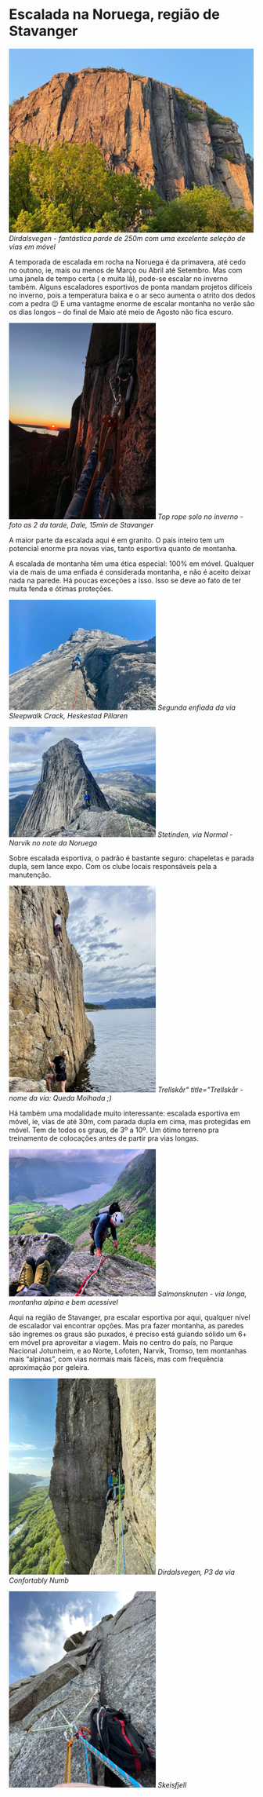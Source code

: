 # Escalada na Noruega, região de Stavanger

<p>
    <img src="Dirdalsvegen.jpg" alt="Dirdalsvegen" title="Dirdalsvegen - fantástica parde de 250m com uma excelente seleção de vias em móvel" width="500"/>
    <em>Dirdalsvegen - fantástica parde de 250m com uma excelente seleção de vias em móvel</em>
</p>


A temporada de escalada em rocha na Noruega é da primavera, até cedo no outono, ie, mais ou menos de Março ou Abril até Setembro. Mas com uma janela de tempo certa ( e muita lã), pode-se escalar no inverno também. Alguns escaladores esportivos de ponta mandam projetos difíceis no inverno, pois a temperatura baixa e o ar seco aumenta o atrito dos dedos com a pedra 😉 E uma vantagme enorme de escalar montanha no verão são os dias longos – do final de Maio até meio de Agosto não fica escuro.

<p>
<img src="Dale.JPG" alt="Dale" title="Top rope solo no inverno - foto as 2 da tarde, Dale, Stavanger" width="300"/>
<em>Top rope solo no inverno - foto as 2 da tarde, Dale, 15min de Stavanger</em>
</p>

A maior parte da escalada aqui é em granito. O país inteiro tem um potencial enorme pra novas vias, tanto esportiva quanto de montanha.


A escalada de montanha têm uma ética especial: 100% em móvel. Qualquer via de mais de uma enfiada é considerada montanha, e não é aceito deixar nada na parede. Há poucas exceções a isso. Isso se deve ao fato de ter muita fenda e ótimas proteções. 

<p>
<img src="Heskestad Pillaren - Sleepwalk Crack.jpg" alt="Heskestad" title="Segunda enfiada da via Sleepwalk Crack, Heskestad Pillaren" width="300"/>
<em>Segunda enfiada da via Sleepwalk Crack, Heskestad Pillaren</em>
</p>

<p>
<img src="Stetinden.jpg" alt="Stetinden" title="Stetinden" width="300"/>
<em>Stetinden, via Normal - Narvik no note da Noruega</em>
</p>


Sobre escalada esportiva, o padrão é bastante seguro: chapeletas e parada dupla, sem lance expo. Com os clube locais responsáveis pela a manutenção. 

<p>
<img src="Trellskår - Vått fall.jpg" alt="Trellskår" title="Trellskår - nome da via: Queda Molhada ;)" width="300"/>
<em>Trellskår" title="Trellskår - nome da via: Queda Molhada ;)</em>
</p>


Há também uma modalidade muito interessante: escalada esportiva em móvel, ie, vias de até 30m, com parada dupla em cima, mas protegidas em móvel. Tem de todos os graus, de 3º a 10º. Um ótimo terreno pra treinamento de colocações antes de partir pra vias longas.

<p>
<img src="Salmonsknuten.JPG" alt="Salmonsknuten" title="Salmonsknuten - via longa, alpina e bem acessível" width="300"/>
<em>Salmonsknuten - via longa, montanha alpina e bem acessível</em>
</p>


Aqui na região de Stavanger, pra escalar esportiva por aqui, qualquer nível de escalador vai encontrar opções. Mas pra fazer montanha, as paredes são íngremes os graus são puxados, é preciso está guiando sólido um 6+ em móvel pra aproveitar a viagem. Mais no centro do país, no Parque Nacional Jotunheim, e ao Norte, Lofoten, Narvik, Tromso, tem montanhas mais “alpinas”, com vias normais mais fáceis, mas com frequência aproximação por geleira. 

<p>
<img src="Dirdalsvegen - Confortably Numb.JPG" alt="Confortably Numb" title="Dirdalsvegen, P3 da via Confortably Numb" width="300"/>
<em>Dirdalsvegen, P3 da via Confortably Numb</em>
</p>

<p>
<img src="Skeisfjell.JPG" alt="Skeisfjell" title="Skeisfjell" width="300"/>
<em>Skeisfjell</em>
</p>



